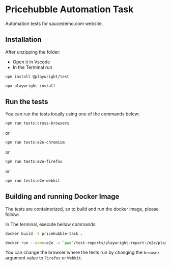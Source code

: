 # Pricehubble Automation Task
Automation tests for saucedemo.com website.

## Installation

After unzipping the folder:

- Open it in Vscode
- In the Terminal run

```bash
npm install @playwright/test
```
```bash
npx playwright install
```

## Run the tests

You can run the tests locally using one of the commands below:
```bash
npm run tests:cross-browsers
```
or

```bash
npm run tests:e2e-chromium
```

or 

```bash
npm run tests:e2e-firefox
```
or

```bash
npm run tests:e2e-webkit
```
## Building and running Docker Image
The tests are containerized, so to build and run the docker image, please follow:

In The terminal, execute bellow commands:

```bash
docker build -t pricehubble-task .
```

```bash
docker run --name=e2e -v `pwd`/test-reports/playwright-report:/e2e/playwright-report -e browser=Chromium pricehubble-task 
```
You can change the browser where the tests run by changing the ```browser``` argument value to ```Firefox``` or ```Webkit```.